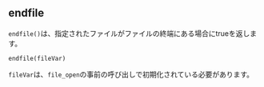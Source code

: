 ## endfile
`endfile()`は、指定されたファイルがファイルの終端にある場合にtrueを返します。

```scl
endfile(fileVar)
```

`fileVar`は、`file_open`の事前の呼び出しで初期化されている必要があります。